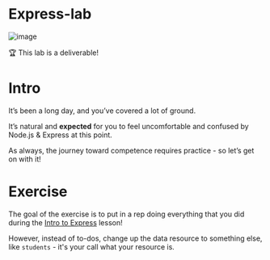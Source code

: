 # Express-lab
![image](https://external-content.duckduckgo.com/iu/?u=https%3A%2F%2Fi.ytimg.com%2Fvi%2F45dAt9Gz8rE%2Fmaxresdefault.jpg&f=1&nofb=1&ipt=a6c2bf17cee61f707d04e0125116102e699974da7ced54034dda6d7f26ccefc5&ipo=images)

<aside>
🏆 This lab is a deliverable!

</aside>

# Intro

It’s been a long day, and you’ve covered a lot of ground.

It’s natural and **expected** for you to feel uncomfortable and confused by Node.js & Express at this point.

As always, the journey toward competence requires practice - so let’s get on with it!

# Exercise

The goal of the exercise is to put in a rep doing everything that you did during the [Intro to Express](https://www.notion.so/Intro-to-Express-d8fc443dea4f418cb34dfd1382e0a3a5?pvs=21) lesson!

However, instead of to-dos, change up the data resource to something else, like `students` - it's your call what your resource is.